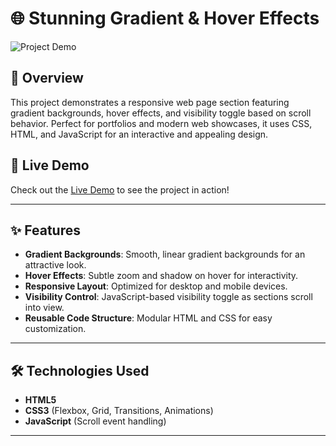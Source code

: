 # 🌐 Stunning Gradient & Hover Effects

![Project Demo](path/to/demo-image.jpg) <!-- Replace with an actual screenshot or demo GIF of your project -->

## 📌 Overview
This project demonstrates a responsive web page section featuring gradient backgrounds, hover effects, and visibility toggle based on scroll behavior. Perfect for portfolios and modern web showcases, it uses CSS, HTML, and JavaScript for an interactive and appealing design.

## 🚀 Live Demo
Check out the [Live Demo](https://your-demo-url.com) to see the project in action! <!-- Replace with actual URL if available -->

---

## ✨ Features
- **Gradient Backgrounds**: Smooth, linear gradient backgrounds for an attractive look.
- **Hover Effects**: Subtle zoom and shadow on hover for interactivity.
- **Responsive Layout**: Optimized for desktop and mobile devices.
- **Visibility Control**: JavaScript-based visibility toggle as sections scroll into view.
- **Reusable Code Structure**: Modular HTML and CSS for easy customization.

---

## 🛠️ Technologies Used
- **HTML5**
- **CSS3** (Flexbox, Grid, Transitions, Animations)
- **JavaScript** (Scroll event handling)

---

